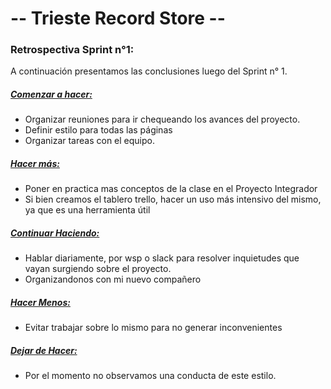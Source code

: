# -- Trieste Record Store --

### Retrospectiva Sprint n°1:
A continuación presentamos las conclusiones luego del Sprint n° 1.

<u><h5>Comenzar a hacer:</h5></u>
- Organizar reuniones para ir chequeando los avances del proyecto.
- Definir estilo para todas las páginas
- Organizar tareas con el equipo.

<u><h5>Hacer más:</h5></u>
- Poner en practica mas conceptos de la clase en el Proyecto Integrador
- Si bien creamos el tablero trello, hacer un uso más intensivo del mismo, ya que es una herramienta útil 

<u><h5>Continuar Haciendo:</h5></u>
- Hablar diariamente, por wsp o slack para resolver inquietudes que vayan surgiendo sobre el proyecto.
- Organizandonos con mi nuevo compañero

<u><h5>Hacer Menos:</h5></u>
- Evitar trabajar sobre lo mismo para no generar inconvenientes

<u><h5>Dejar de Hacer:</h5></u>
- Por el momento no observamos una conducta de este estilo. 


